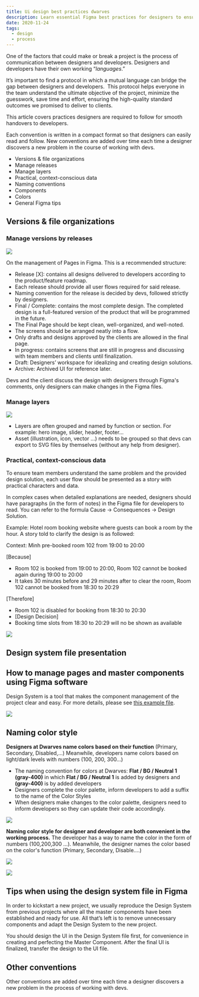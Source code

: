 ```yaml
---
title: Ui design best practices dwarves
description: Learn essential Figma best practices for designers to ensure smooth handovers to developers, including version control, layer management, naming conventions, and effective communication for high-quality UI projects.
date: 2020-11-24
tags:
  - design
  - process
---
```


One of the factors that could make or break a project is the process of communication between designers and developers. Designers and developers have their own working “_languages_.”

It’s important to find a protocol in which a mutual language can bridge the gap between designers and developers.  This protocol helps everyone in the team understand the ultimate objective of the project, minimize the guesswork, save time and effort, ensuring the high-quality standard outcomes we promised to deliver to clients.

This article covers practices designers are required to follow for smooth handovers to developers.

Each convention is written in a compact format so that designers can easily read and follow. New conventions are added over time each time a designer discovers a new problem in the course of working with devs.

- Versions & file organizations
- Manage releases
- Manage layers
- Practical, context-conscious data
- Naming conventions
- Components
- Colors
- General Figma tips

## Versions & file organizations

### Manage versions by releases

![](assets/ui-design-best-practices-dwarves_1c3f1857f449f57c470ce40efff1bd01_md5.webp)

On the management of Pages in Figma. This is a recommended structure:

- Release [X]: contains all designs delivered to developers according to the product/feature roadmap.
- Each release should provide all user flows required for said release.
- Naming convention for the release is decided by devs, followed strictly by designers.
- Final / Complete: contains the most complete design. The completed design is a full-featured version of the product that will be programmed in the future.
- The Final Page should be kept clean, well-organized, and well-noted.
- The screens should be arranged neatly into a flow.
- Only drafts and designs approved by the clients are allowed in the final page.
- In progress: contains screens that are still in progress and discussing with team members and clients until finalization.
- Draft: Designers’ workspace for idealizing and creating design solutions.
- Archive: Archived UI for reference later.

Devs and the client discuss the design with designers through Figma's comments, only designers can make changes in the Figma files.

### Manage layers

![](assets/ui-design-best-practices-dwarves_a46ebf821728ad559bf23e5e6bd7d5a9_md5.webp)

- Layers are often grouped and named by function or section. For example: hero image, slider, header, footer…
- Asset (illustration, icon, vector ...) needs to be grouped so that devs can export to SVG files by themselves (without any help from designer).

### Practical, context-conscious data

To ensure team members understand the same problem and the provided design solution, each user flow should be presented as a story with practical characters and data.

In complex cases when detailed explanations are needed, designers should have paragraphs (in the form of notes) in the Figma file for developers to read. You can refer to the formula Cause → Consequences → Design Solution.

Example: Hotel room booking website where guests can book a room by the hour. A story told to clarify the design is as followed:

Context: Minh pre-booked room 102 from 19:00 to 20:00

[Because]

- Room 102 is booked from 19:00 to 20:00, Room 102 cannot be booked again during 19:00 to 20:00
- It takes 30 minutes before and 29 minutes after to clear the room, Room 102 cannot be booked from 18:30 to 20:29

[Therefore]

- Room 102 is disabled for booking from 18:30 to 20:30
- [Design Decision]
- Booking time slots from 18:30 to 20:29 will no be shown as available

![](assets/ui-design-best-practices-dwarves_016986df82ac5332b050a9cf55425f3b_md5.webp)

## Design system file presentation

## How to manage pages and master components using Figma software

Design System is a tool that makes the component management of the project clear and easy. For more details, please see [this example file](https://www.figma.com/file/6CuLQBxwh1QlLp386Ths7h/Blackpink-Example-for-Design-System-File?node-id=83%3A1098).

![](assets/ui-design-best-practices-dwarves_9ebb07075efeda26bfeb2a82876bd2ef_md5.webp)

## Naming color style

**Designers at Dwarves name colors based on their function** (Primary, Secondary, Disabled,...) Meanwhile, developers name colors based on light/dark levels with numbers (100, 200, 300...)

- The naming convention for colors at Dwarves: **Flat / BG / Neutral 1 (gray-400)** in which **Flat / BG / Neutral 1** is added by designers and **(gray-400)** is by added developers
- Designers complete the color palette, inform developers to add a suffix to the name of the Color Styles
- When designers make changes to the color palette, designers need to inform developers so they can update their code accordingly.

![](assets/ui-design-best-practices-dwarves_a70427baf7d24194ab5037713ee0a063_md5.webp)

**Naming color style for designer and developer are both convenient in the working process.**
The developer has a way to name the color in the form of numbers (100,200,300 ...). Meanwhile, the designer names the color based on the color's function (Primary, Secondary, Disable….)

![](assets/ui-design-best-practices-dwarves_f7bcaa80f7503bce54c8f48be4535454_md5.webp)

![](assets/ui-design-best-practices-dwarves_b37bb057d318c523f8de54660823255a_md5.webp)

## Tips when using the design system file in Figma

In order to kickstart a new project, we usually reproduce the Design System from previous projects where all the master components have been established and ready for use. All that’s left is to remove unnecessary components and adapt the Design System to the new project.

You should design the UI in the Design System file first, for convenience in creating and perfecting the Master Component. After the final UI is finalized, transfer the design to the UI file.

## Other conventions

Other conventions are added over time each time a designer discovers a new problem in the process of working with devs.
